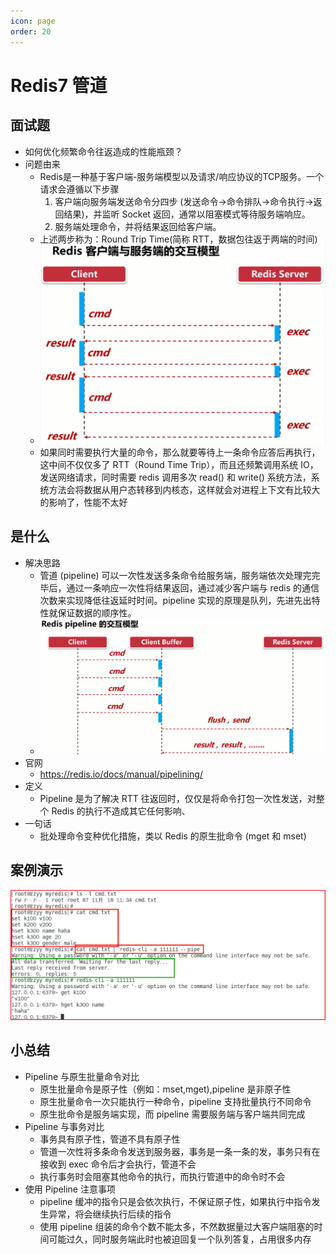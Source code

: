 ```yaml
---
icon: page
order: 20
---
```

# Redis7 管道

## 面试题

- 如何优化频繁命令往返造成的性能瓶颈？
- 问题由来
  - Redis是一种基于客户端-服务端模型以及请求/响应协议的TCP服务。一个请求会遵循以下步骤
    1. 客户端向服务端发送命令分四步 (发送命令→命令排队→命令执行→返回结果)，并监听 Socket 返回，通常以阻塞模式等待服务端响应。
    2. 服务端处理命令，并将结果返回给客户端。
  - 上述两步称为：Round Trip Time(简称 RTT，数据包往返于两端的时间)
  - ![image-20230422104630316](./assets/image-20230422104630316.png)
  - 如果同时需要执行大量的命令，那么就要等待上一条命令应答后再执行，这中间不仅仅多了 RTT（Round Time Trip），而且还频繁调用系统 IO，发送网络请求，同时需要 redis 调用多次 read() 和 write() 系统方法，系统方法会将数据从用户态转移到内核态，这样就会对进程上下文有比较大的影响了，性能不太好

## 是什么

- 解决思路
  - 管道 (pipeline) 可以一次性发送多条命令给服务端，服务端依次处理完完毕后，通过一条响应一次性将结果返回，通过减少客户端与 redis 的通信次数来实现降低往返延时时间。pipeline 实现的原理是队列，先进先出特性就保证数据的顺序性。
  - ![image-20230422105006563](./assets/image-20230422105006563.png)
- 官网
  - https://redis.io/docs/manual/pipelining/
- 定义
  - Pipeline 是为了解决 RTT 往返回时，仅仅是将命令打包一次性发送，对整个 Redis 的执行不造成其它任何影响、
- 一句话
  - 批处理命令变种优化措施，类以 Redis 的原生批命令 (mget 和 mset)

## 案例演示

![image-20230422105213751](./assets/image-20230422105213751.png)

## 小总结

- Pipeline 与原生批量命令对比
  - 原生批量命令是原子性（例如：mset,mget),pipeline 是非原子性
  - 原生批量命令一次只能执行一种命令，pipeline 支持批量执行不同命令
  - 原生批命令是服务端实现，而 pipeline 需要服务端与客户端共同完成
- Pipeline 与事务对比
  - 事务具有原子性，管道不具有原子性
  - 管道一次性将多条命令发送到服务器，事务是一条一条的发，事务只有在接收到 exec 命令后才会执行，管道不会
  - 执行事务时会阻塞其他命令的执行，而执行管道中的命令时不会
- 使用 Pipeline 注意事项
  - pipeline 缓冲的指令只是会依次执行，不保证原子性，如果执行中指令发生异常，将会继续执行后续的指令
  - 使用 pipeline 组装的命令个数不能太多，不然数据量过大客户端阻塞的时间可能过久，同时服务端此时也被迫回复一个队列答复，占用很多内存


